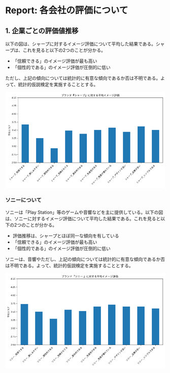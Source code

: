 # Report: 各会社の評価について

## 1. 企業ごとの評価値推移

以下の図は、シャープに対するイメージ評価について平均した結果である。シャープは、これを見ると以下の2つのことが分かる。

- 「信頼できる」のイメージ評価が最も高い
- 「個性的である」のイメージ評価が圧倒的に低い

ただし、上記の傾向については統計的に有意な傾向であるか否は不明である。よって、統計的仮説検定を実施することとする。

![fig](../output/comp_eval_means_bar_graph/comp_means_シャープ.png)

### ソニーについて

ソニーは「Play Station」等のゲームや音響などを主に提供している。以下の図は、ソニーに対するイメージ評価について平均した結果である。これを見ると以下の2つのことが分かる。

- 評価推移は、シャープとほぼ同一な傾向を有している
- 「信頼できる」のイメージ評価が最も高い
- 「個性的である」のイメージ評価が圧倒的に低い

ソニーは、音響やただし、上記の傾向については統計的に有意な傾向であるか否は不明である。よって、統計的仮説検定を実施することとする。


![fig](../output/comp_eval_means_bar_graph/comp_means_ソニー.png)
